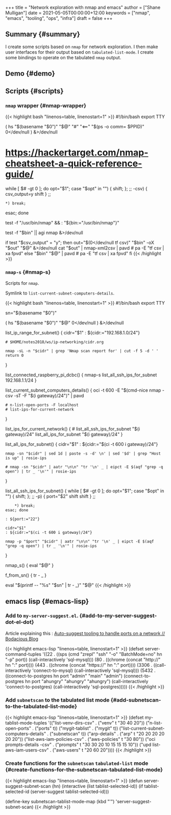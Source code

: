 +++
title = "Network exploration with nmap and emacs"
author = ["Shane Mulligan"]
date = 2021-05-05T00:00:00+12:00
keywords = ["nmap", "emacs", "tooling", "ops", "infra"]
draft = false
+++

## Summary {#summary}

I create some scripts based on `nmap` for network exploration.
I then make user interfaces for their output based on `tabulated-list-mode`.
I create some bindings to operate on the tabulated `nmap` output.


## Demo {#demo}

<!-- Play on asciinema.com -->
<!-- <a title="asciinema recording" href="https://asciinema.org/a/hEn3dOYCxpfi0YNqZppQuesq6" target="_blank"><img alt="asciinema recording" src="https://asciinema.org/a/hEn3dOYCxpfi0YNqZppQuesq6.svg" /></a> -->
<!-- Play on the blog -->
<script src="https://asciinema.org/a/hEn3dOYCxpfi0YNqZppQuesq6.js" id="asciicast-hEn3dOYCxpfi0YNqZppQuesq6" async></script>


## Scripts {#scripts}


### `nmap` wrapper {#nmap-wrapper}

{{< highlight bash "linenos=table, linenostart=1" >}}
#!/bin/bash
export TTY

( hs "$(basename "$0")" "$@" "#" "<==" "$(ps -o comm= $PPID)" 0</dev/null ) &>/dev/null

# https://hackertarget.com/nmap-cheatsheet-a-quick-reference-guide/

while [ $# -gt 0 ]; do opt="$1"; case "$opt" in
    "") { shift; }; ;;
    -csv) {
        csv_output=y
        shift
    }
    ;;

    *) break;
esac; done

test -f "/usr/bin/nmap" && : "${bin:="/usr/bin/nmap"}"

test -f "$bin" || agi nmap &>/dev/null

if test "$csv_output" = "y"; then
    out="$(0</dev/null tf csv)"
    "$bin" -oX "$out" "$@" &>/dev/null
    cat "$out" | nmap-xml2csv | pavd # pa -E "tf csv | xa fpvd"
else
    "$bin" "$@"  | pavd # pa -E "tf csv | xa fpvd"
fi
{{< /highlight >}}


### `nmap-s` {#nmap-s}

Scripts for `nmap`.

Symlink to `list-current-subnet-computers-details`.

{{< highlight bash "linenos=table, linenostart=1" >}}
#!/bin/bash
export TTY

sn="$(basename "$0")"

( hs "$(basename "$0")" "$@" 0</dev/null ) &>/dev/null

list_ip_range_for_subnet() {
    cidr="$1"
    : ${cidr:="192.168.1.0/24"}

    # $HOME/notes2018/ws/ip-networking/cidr.org

    nmap -sL -n "$cidr" | grep 'Nmap scan report for' | cut -f 5 -d ' '
    return 0
}

list_connected_raspberry_pi_dcbc() {
    nmap-s list_all_ssh_ips_for_subnet 192.168.1.1/24
}

list_current_subnet_computers_details() {
    oci -t 600 -E "$(cmd-nice nmap -csv -sT -F "$(i gateway)/24")" | pavd

    # n-list-open-ports -F localhost
    # list-ips-for-current-network
}

list_ips_for_current_network() {
    # list_all_ssh_ips_for_subnet "$(i gateway)/24"
    list_all_ips_for_subnet "$(i gateway)/24"
}

list_all_ips_for_subnet() {
    cidr="$1"
    : ${cidr:="$(ci -t 600 i gateway)/24"}

    nmap -sn "$cidr" | sed 1d | paste -s -d' \n' | sed '$d' | grep "Host is up" | rosie-ips

    # nmap -sn "$cidr" | aatr "\n\n" "tr '\n' _ | eipct -E $(aqf "grep -q open") | tr _ '\n'" | rosie-ips
}

list_all_ssh_ips_for_subnet() {
    while [ $# -gt 0 ]; do opt="$1"; case "$opt" in
        "") { shift; }; ;;
        -p) {
            port="$2"
            shift
            shift
        }
        ;;

        *) break;
    esac; done

    : ${port:="22"}

    cidr="$1"
    : ${cidr:="$(ci -t 600 i gateway)/24"}

    nmap -p "$port" "$cidr" | aatr "\n\n" "tr '\n' _ | eipct -E $(aqf "grep -q open") | tr _ '\n'" | rosie-ips
}

nmap_s() {
    eval "$@"
}

f_from_sn() {
    tr - _
}

eval "$(printf -- "%s" "$sn" | tr - _)" "$@"
{{< /highlight >}}


## emacs lisp {#emacs-lisp}


### Add to `my-server-suggest.el`. {#add-to-my-server-suggest-dot-el-dot}

Article explaining this
: [Auto-suggest tooling to handle ports on a network // Bodacious Blog](https://mullikine.github.io/posts/auto-suggest-tooling-to-handle-ports-on-a-network/)

<!--listend-->

{{< highlight emacs-lisp "linenos=table, linenostart=1" >}}
(defset server-command-tuples '((22 . ((sps (cmd "zrepl" "ssh" "-o" "BatchMode=no"
                                                 hn "-p" port))
                                       (call-interactively 'sql-mysql)))
                                (80 . ((chrome (concat "http://" hn ":" port))))
                                (443 . ((chrome (concat "https://" hn ":" port))))
                                (3306 . ((call-interactively 'connect-to-mysql)
                                         (call-interactively 'sql-mysql)))
                                (5432 . ((connect-to-postgres hn port "admin" "main" "admin")
                                         (connect-to-postgres hn port "ahungry" "ahungry" "ahungry")
                                         (call-interactively 'connect-to-postgres)
                                         (call-interactively 'sql-postgres)))))
{{< /highlight >}}


### Add `subnetscan` to the tabulated list mode {#add-subnetscan-to-the-tabulated-list-mode}

{{< highlight emacs-lisp "linenos=table, linenostart=1" >}}
(defset my-tablist-mode-tuples
  '(("list-venv-dirs-csv" . ("venv" t "30 40 20"))
    ("n-list-open-ports" . ("ports" t))
    ("mygit-tablist" . ("mygit" t))
    ("list-current-subnet-computers-details" . ("subnetscan" t))
    ("arp-details" . ("arp" t "20 20 20 20 20 20"))
    ("list-aws-iam-policies-csv" . ("aws-policies" t "30 80"))
    ("oci prompts-details -csv" . ("prompts" t "30 30 20 10 15 15 15 10"))
    ("upd list-aws-iam-users-csv" . ("aws-users" t "20 60 20"))))
{{< /highlight >}}


### Create functions for the `subnetscan` `tabulated-list` mode {#create-functions-for-the-subnetscan-tabulated-list-mode}

{{< highlight emacs-lisp "linenos=table, linenostart=1" >}}
(defun server-suggest-subnet-scan (hn)
  (interactive (list tablist-selected-id))
  (if tablist-selected-id
      (server-suggest tablist-selected-id)))

(define-key subnetscan-tablist-mode-map (kbd "'") 'server-suggest-subnet-scan)
{{< /highlight >}}